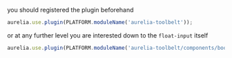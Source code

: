 
you should registered the plugin beforehand

```js
aurelia.use.plugin(PLATFORM.moduleName('aurelia-toolbelt'));
```
or at any further level you are interested down to the ```float-input``` itself
```js
aurelia.use.plugin(PLATFORM.moduleName('aurelia-toolbelt/components/bootstrap/float-input'));
```
